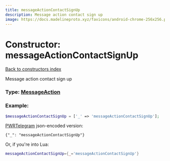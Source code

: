 ```yaml
---
title: messageActionContactSignUp
description: Message action contact sign up
image: https://docs.madelineproto.xyz/favicons/android-chrome-256x256.png
---
```

# Constructor: messageActionContactSignUp  
[Back to constructors index](index.md)



Message action contact sign up




### Type: [MessageAction](../types/MessageAction.md)


### Example:

```php
$messageActionContactSignUp = ['_' => 'messageActionContactSignUp'];
```  

[PWRTelegram](https://pwrtelegram.xyz) json-encoded version:

```
{"_": "messageActionContactSignUp"}
```


Or, if you're into Lua:

```lua
messageActionContactSignUp={_='messageActionContactSignUp'}

```


